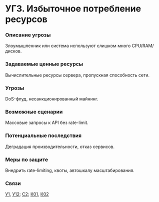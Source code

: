 # УГ3. Избыточное потребление ресурсов

### **Описание угрозы**

Злоумышленник или система используют слишком много CPU/RAM/дисков.

### **Задаваемые ценные ресурсы**

Вычислительные ресурсы сервера, пропускная способность сети.

### **Угрозы**

DoS-флуд, несанкционированный майнинг.

### **Возможные сценарии**

Массовые запросы к API без rate-limit.

### **Потенциальные последствия**

Деградация производительности, отказ сервисов.

### **Меры по защите**

Внедрить rate-limiting, квоты, автошкалу масштабирования.

### **Связи**

[У1](../../uyazvimosti/perechen-uyazvimostei-sistemy/u1.-otsutstvie-izolyacii-virtualnykh-setei-vlan.md), [У12](../../uyazvimosti/perechen-uyazvimostei-sistemy/u12.-otsutstvie-blokirovki-ip-posle-5-neudachnykh-popytok-vkhoda.md); [С2](../../scenarii-atak/perechen-scenariev-atak/s2.-dos-ataka-na-poisk-otelei.md); [К01](../../struktura-sistemy/komponenty-sistemy/k01.-fizicheskii-server-i-gipervizor.md), [К02](../../struktura-sistemy/komponenty-sistemy/k02.-virtualnaya-mashina-dlya-veb-prilozheniya-i-api.md)
